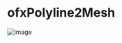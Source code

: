 # ofxPolyline2Mesh

![image](https://github.com/satoruhiga/ofxPolyline2Mesh/raw/master/example-test/bin/screenshot.png)
